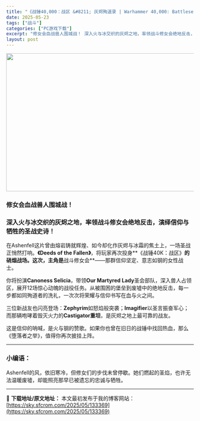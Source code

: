```yaml
---
title: "《战锤40,000：战区 &#8211; 灰烬殉道录 | Warhammer 40,000: Battlesector &#8211; Deeds of the Fallen | 简体中文》修女会DLC登场！兽人围城剧情战役开启"
date: 2025-05-23
tags: ["战斗"]
categories: ["PC游戏下载"]
excerpt: "修女会血战兽人围城战！ 深入火与冰交织的灰烬之地，率领战斗修女会绝地反击，演绎信仰与牺牲的圣战史诗！ 在Ashenfell这片曾由熔岩铸就辉煌、如今却化作灰烬与冰霜的焦土上，一场圣战正悄然打响。《Deeds of the Fallen》，将玩家再次投身**《战锤40K：战区》的硝烟战场。这次，主角是&hellip;"
layout: post
---
```


<img class="aligncenter size-full wp-image-133370" src="https://sky.sfcrom.com/wp-content/uploads/2025/05/2025052314453879.webp" alt="" width="660" height="370" />
<h3 data-start="0" data-end="40">修女会血战兽人围城战！</h3>
<h3 data-start="0" data-end="40">深入火与冰交织的灰烬之地，率领战斗修女会绝地反击，演绎信仰与牺牲的圣战史诗！</h3>
<p data-start="42" data-end="175">在Ashenfell这片曾由熔岩铸就辉煌、如今却化作灰烬与冰霜的焦土上，一场圣战正悄然打响。<strong data-start="88" data-end="113">《Deeds of the Fallen》</strong>，将玩家再次投身**《战锤40K：战区》<strong data-start="133" data-end="149">的硝烟战场。这次，主角是</strong>战斗修女会**——那群信仰坚定、意志如钢的女性战士。</p>
<p data-start="177" data-end="301">你将扮演<strong data-start="181" data-end="201">Canoness Selicia</strong>，带领<strong data-start="204" data-end="225">Our Martyred Lady</strong>圣会部队，深入兽人占领区，展开12场惊心动魄的战役任务。从被围困的堡垒到废墟中的绝地反击，每一步都如同殉道者的洗礼，一次次将荣耀与信仰书写在血与火之间。</p>
<p data-start="303" data-end="395">三位新战友也闪亮登场：<strong data-start="314" data-end="326">Zephyrim</strong>如怒焰般突袭；<strong data-start="333" data-end="346">Imagifier</strong>以圣言振奋军心；而那辆咆哮着毁灭火力的<strong data-start="365" data-end="381">Castigator重坦</strong>，是灰烬之地上最可靠的战友。</p>
<p data-start="397" data-end="450">这是信仰的呐喊，是火与钢的赞歌。如果你也曾在旧日的战锤中找回热血，那么《堕落者之举》，值得你再次披挂上阵。</p>


<hr data-start="452" data-end="455" />

<h3 data-start="457" data-end="465">小编语：</h3>
<p data-start="466" data-end="529">Ashenfell的风，依旧寒冷，但修女们的步伐未曾停歇。她们燃起的圣焰，也许无法温暖废墟，却能照亮那早已被遗忘的忠诚与牺牲。</p>

---
📖 **下载地址/原文地址：** 本文最初发布于我的博客网站：[https://sky.sfcrom.com/2025/05/133369](https://sky.sfcrom.com/2025/05/133369)
